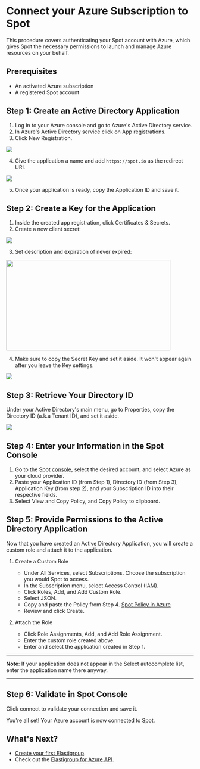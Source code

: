 # Connect your Azure Subscription to Spot

This procedure covers authenticating your Spot account with Azure, which gives Spot the necessary permissions to launch and manage Azure resources on your behalf.

## Prerequisites

- An activated Azure subscription
- A registered Spot account

## Step 1: Create an Active Directory Application

1. Log in to your Azure console and go to Azure's Active Directory service.
2. In Azure's Active Directory service click on App registrations.
3. Click New Registration.

<img src="/connect-your-cloud-provider/_media/azure1-768x248.png" />

4. Give the application a name and add `https://spot.io` as the redirect URI.

<img src="/connect-your-cloud-provider/_media/azure2-1024x774.png" />

5. Once your application is ready, copy the Application ID and save it.

## Step 2: Create a Key for the Application

1. Inside the created app registration, click Certificates & Secrets.
2. Create a new client secret:

<img src="/connect-your-cloud-provider/_media/azure3-768x240.png" />

3. Set description and expiration of never expired:

<img src="/connect-your-cloud-provider/_media/azure4-768x424.png" width="441" height="243" />

4. Make sure to copy the Secret Key and set it aside. It won't appear again after you leave the Key settings.

<img src="/connect-your-cloud-provider/_media/azure5-1024x631.png" />

## Step 3: Retrieve Your Directory ID

Under your Active Directory's main menu, go to Properties, copy the Directory ID (a.k.a Tenant ID), and set it aside.

<img src="/connect-your-cloud-provider/_media/azure6-1024x481.png" />

## Step 4: Enter your Information in the Spot Console

1. Go to the Spot [console](https://console.spotinst.com), select the desired account, and select Azure as your cloud provider.
2. Paste your Application ID (from Step 1), Directory ID (from Step 3), Application Key (from step 2), and your Subscription ID into their respective fields.
3. Select View and Copy Policy, and Copy Policy to clipboard.

## Step 5: Provide Permissions to the Active Directory Application

Now that you have created an Active Directory Application, you will create a custom role and attach it to the application.

1. Create a Custom Role

   - Under All Services, select Subscriptions. Choose the subscription you would Spot to access.
   - In the Subscription menu, select Access Control (IAM).
   - Click Roles, Add, and Add Custom Role.
   - Select JSON.
   - Copy and paste the Policy from Step 4. [Spot Policy in Azure](administration/api/spot-policy-in-azure)
   - Review and click Create.

2. Attach the Role
   - Click Role Assignments, Add, and Add Role Assignment.
   - Enter the custom role created above.
   - Enter and select the application created in Step 1.

---

**Note**: If your application does not appear in the Select autocomplete list, enter the application name there anyway.

---

## Step 6: Validate in Spot Console

Click connect to validate your connection and save it.

You're all set! Your Azure account is now connected to Spot.

## What's Next?

- [Create your first Elastigroup](elastigroup/getting-started/create-an-elastigroup-for-azure).
- Check out the [Elastigroup for Azure API](https://help.spot.io/spotinst-api/elastigroup/microsoft-azure/create/).
